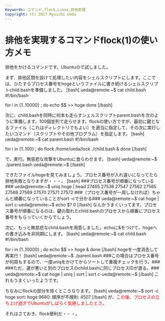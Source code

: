 ```yaml
---
Keywords: コマンド,flock,Linux,排他処理
Copyright: (C) 2017 Ryuichi Ueda
---
```


# 排他を実現するコマンドflock(1)の使い方メモ
排他をかけるコマンドです。Ubuntuので試しました。

まず、排他区間を設けて処理したい内容をシェルスクリプトにします。ここでは、ひたすらプロセス番号をhogeというファイルに書き続けるシェルスクリプトchild.bashを準備しました。
[bash]
ueda\@remote:~$ cat child.bash 
#!/bin/bash

for i in {1..10000} ; do
	echo $$ &gt;&gt; hoge 
done
[/bash]

<!--more-->

次に、child.bashを同時に何本も走らすシェルスクリプトparent.bashを次のように準備します。100個並列で走らせます。flockの使い方ですが、最初に鍵となるファイル（これはディレクトリでもよい）を適当に指定して、その次に実行したいコマンド（スクリプトやその他プログラム）を指定します。
[bash]
ueda\@remote:~$ cat parent.bash 
#!/bin/bash

for i in {1..100} ; do
	flock /home/ueda/lock ./child.bash &amp;
done
[/bash]

で、実行。無慈悲な攻撃をUbuntuに食らわせます。
[bash]
ueda\@remote:~$ ./parent.bash 
ueda\@remote:~$ 
[/bash]

できたファイルhogeを見てみましょう。プロセス番号が入れ違いになってたら排他失敗となりますが・・・。
[bash]
###プロセス番号が順番になっている###
ueda\@remote:~$ uniq hoge | head
27465
27538
27547
27562
27565
27568
27569
27570
27571
27572
###（プロセス番号が一周しなければ）ちゃんと順番になっていることがsort -cで分かる###
ueda\@remote:~$ cat hoge | sort 
c-ueda\@remote:~$ echo $?
0
[/bash]
なんかうまくいってます。プロセス番号が順番になるのは、鍵の取れたchild.bashのプロセスから順番にプロセス番号をもらっていくからでしょう。

次に、もっと無慈悲なchild.bashを用意しました。echoに&をつけて、hogeへの書き込みを非同期にします。
[bash]
ueda\@remote:~$ cat child.bash 
#!/bin/bash

for i in {1..10000} ; do
	echo $$ &gt;&gt; hoge &amp; 
done
[/bash]
hogeを一度消去して再実行！
[bash]
ueda\@remote:~$ ./parent.bash 
###この場合はプロセス番号が何周もするので、一度uniqをかけてからソートして重複チェックを行う。###
###ただ、運が悪いと別のプロセスのchild.bashに同じプロセスIDが渡る。###
ueda\@remote:~$ cat hoge | uniq | sort | sort 
c-ueda\@remote:~$
[/bash]
これもうまくいったようです。

ちなみにflockの部分を除くとこうなります。
[bash]
ueda\@remote:~$ sort -c hoge
sort: hoge:9680: 順序が不規則: 4507
[/bash]
が、<span style="color:red">この後、プロセスの立ち上げ過ぎでUbuntuがしばらく気絶しましたとさ。</span>


それはさておき、flock便利だ・・・。
